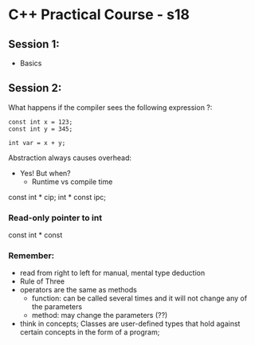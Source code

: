 # C++ Practical Course - s18


## Session 1:

- Basics


## Session 2:



What happens if the compiler sees the following expression ?:

```lang=c
const int x = 123;
const int y = 345;

int var = x + y;
```



Abstraction always causes overhead:
- Yes! But when?
  - Runtime vs compile time

const int * cip;
int * const ipc;


### Read-only pointer to int

const int * const

### Remember:

- read from right to left for manual, mental type deduction
- Rule of Three
- operators are the same as methods
  - function: can be called several times and it will not change any of the parameters
  - method: may change the parameters (??)
- think in concepts; Classes are user-defined types that hold against certain concepts in the form of a program;

